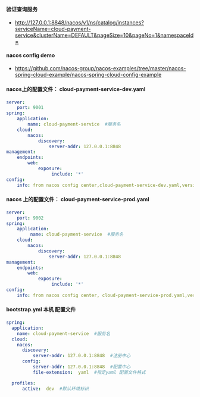 ####  验证查询服务
* http://127.0.0.1:8848/nacos/v1/ns/catalog/instances?serviceName=cloud-payment-service&clusterName=DEFAULT&pageSize=10&pageNo=1&namespaceId=

####  nacos config demo 
*  https://github.com/nacos-group/nacos-examples/tree/master/nacos-spring-cloud-example/nacos-spring-cloud-config-example

####   nacos上的配置文件： cloud-payment-service-dev.yaml 
```yaml
server:
    port: 9001
spring:
    application:
        name: cloud-payment-service  #服务名
    cloud:
        nacos:
            discovery:
                server-addr: 127.0.0.1:8848
management:
    endpoints:
        web:
            exposure:
                 include: '*'
config:
    info: from nacos config center,cloud-payment-service-dev.yaml,version=2
```

####   nacos 上的配置文件： cloud-payment-service-prod.yaml  
```yaml
server:
    port: 9002
spring:
    application:
         name: cloud-payment-service  #服务名
    cloud:
        nacos:
            discovery:
                server-addr: 127.0.0.1:8848
management:
    endpoints:
        web:
            exposure:
                 include: '*'
config:
    info: from nacos config center, cloud-payment-service-prod.yaml,version=2
```

####  bootstrap.yml  本机 配置文件
```yaml
spring:
  application:
    name: cloud-payment-service  #服务名
  cloud:
    nacos:
      discovery:
          server-addr: 127.0.0.1:8848  #注册中心
      config:
          server-addr: 127.0.0.1:8848  #配置中心
          file-extension:  yaml  #指定yaml 配置文件格式

  profiles:
      active:  dev  #默认环境标识
```